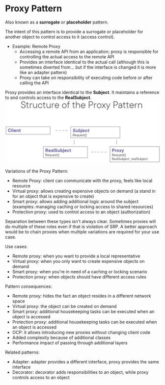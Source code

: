 ﻿# Proxy Pattern
Also known as a **surrogate** or **placeholder** pattern.

The intent of this pattern is to provide a surrogate or placeholder for another object to control access to it (access control).

- Example: Remote Proxy
  - Accessing a remote API from an application; proxy is responsible for controlling the actual access to the remote API
  - Provides an interface identical to the actual call (although this is sometimes diverted from... but if the interface is changed it is more like an adapter pattern)
  - Proxy can take on responsibility of executing code before or after calling the API

Proxy provides an interface identical to the **Subject**. It maintains a reference to and controls access to the **RealSubject**.
![](ProxyPatternStructure.png)

Variations of the Proxy Pattern:
- Remote Proxy: client can communicate with the proxy, feels like local resource
- Virtual proxy: allows creating expensive objects on demand (a stand in for an object that is expensive to create)
- Smart proxy: allows adding additional logic around the subject (examples: managing caching or locking access to shared resources)
- Protection proxy: used to control access to an object (authorization)

Separation between these types isn't always clear. Sometimes proxies will do multiple of these roles even if that is violation of SRP. A better approach would be to chain proxies when multiple variations are required for your use case.

Use cases:
- Remote proxy: when you want to provide a local representative
- Virtual proxy: when you only want to create expensive objects on demand
- Smart proxy: when you're in need of a caching or locking scenario
- Protection proxy: when objects should have different access rules

Pattern consequences:
- Remote proxy: hides the fact an object resides in a different network space
- Virtual proxy: the object can be created on demand
- Smart proxy: additional housekeeping tasks can be executed when an object is accessed
- Protection proxy: additional housekeeping tasks can be executed when an object is accessed
- OCP: it allows introducing new proxies without changing client code
- Added complexity because of additional classes
- Performance impact of passing through additional layers

Related patterns:
- Adapter: adapter provides a different interface, proxy provides the same interface
- Decorator: decorator adds responsibilities to an object, while proxy controls access to an object
